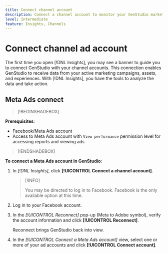 ```yaml
---
title: Connect channel account
description: Connect a channel account to monitor your GenStudio marketing campaigns and asset performance.
level: Intermediate
feature: Insights, Channels
---
```


# Connect channel ad account

The first time you open [!DNL Insights], you may see a banner to guide you to connect GenStudio with your channel accounts. This connection enables GenStudio to receive data from your active marketing campaigns, assets, and experiences. With [!DNL Insights], you have the tools to analyze the data and take action.

<!-- May need some assurance here that their data is safe. -->

## Meta Ads connect

>[!BEGINSHADEBOX]

**Prerequisites**:

- Facebook/Meta Ads account
- Access to Meta Ads account with `View performance` permission level for accessing reports and viewing ads

>[!ENDSHADEBOX]

**To connect a Meta Ads account in GenStudio**:

1. In _[!DNL Insights]_, click **[!UICONTROL Connect a channel account]**.

    >[!INFO]
    >
    >You may be directed to log in to Facebook. Facebook is the only available option at this time.

1. Log in to your Facebook account.

1. In the _[!UICONTROL Reconnect]_ pop-up (Meta to Adobe symbol), verify the account information and click **[!UICONTROL Reconnect]**.

    Reconnect brings GenStudio back into view.

1. In the _[!UICONTROL Connect a Meta Ads account]_ view, select one or more of your ad accounts and click **[!UICONTROL Connect account]**.

<!--
>[!INFO]
>
>You may receive an error if you previously enrolled the channel account with GenStudio.

The new user experience shows a banner to connect an account. There is not option to connect yet after you have one connection.
-->
